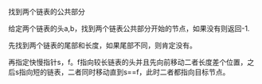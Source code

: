 找到两个链表的公共部分

给定两个链表的头a,b，找到两个链表公共部分开始的节点，如果没有则返回-1.

先找到两个链表的尾部和长度，如果尾部不同，则肯定没有。

再指定快慢指针s，f。f指向较长链表的头并且先向前移动二者长度差个位置，之后s指向短的链表，二者同时移动直到s==f，此时二者都指向目标节点。